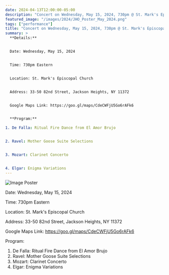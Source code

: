 ```yaml
---
date: 2024-04-13T12:00:00-05:00
description: "Concert on Wednesday, May 15, 2024, 730pm @ St. Mark's Episcopal Church"
featured_image: "/images/2024/JHO_Poster_May_2024.png"
tags: ["performance"]
title: "Concert on Wednesday, May 15, 2024, 730pm @ St. Mark's Episcopal Church"
summary: >
  **Details:**


  Date: Wednesday, May 15, 2024


  Time: 730pm Eastern


  Location: St. Mark's Episcopal Church


  Address: 33-50 82nd Street, Jackson Heights, NY 11372


  Google Maps Link: https://goo.gl/maps/CdeCWFjU5Go6rAFk6


  **Program:**

1. De Falla: Ritual Fire Dance from El Amor Brujo


2. Ravel: Mother Goose Suite Selections


3. Mozart: Clarinet Concerto


4. Elgar: Enigma Variations
---
```


![Image Poster](/images/2024/JHO_Poster_May_2024.png)

Date: Wednesday, May 15, 2024

Time: 730pm Eastern

Location: St. Mark's Episcopal Church

Address: 33-50 82nd Street, Jackson Heights, NY 11372

Google Maps Link: https://goo.gl/maps/CdeCWFjU5Go6rAFk6

Program:

1. De Falla: Ritual Fire Dance from El Amor Brujo
2. Ravel: Mother Goose Suite Selections
3. Mozart: Clarinet Concerto
4. Elgar: Enigma Variations
